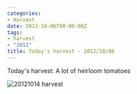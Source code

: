 ```yaml
---
categories:
- Harvest
date: 2012-10-06T00:00:00Z
tags:
- harvest
- "2012"
title: Today's harvest - 2012/10/06
---
```


Today's harvest: A lot of heirloom tomatoes

![20121014 harvest](/img/harvest-20121006.jpg)